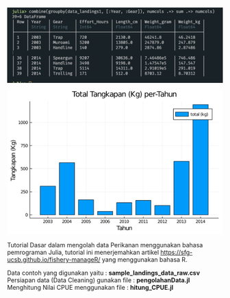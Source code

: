 ![](https://github.com/iqbal-ipb/FisheriesInJulia/blob/main/FisheriesInJulia.png)

![](https://github.com/iqbal-ipb/FisheriesInJulia/blob/main/hasil_1.png)

Tutorial Dasar dalam mengolah data Perikanan menggunakan bahasa pemrograman Julia, tutorial ini menerjemahkan artikel 
https://sfg-ucsb.github.io/fishery-manageR/ yang menggunakan bahasa R.

Data contoh yang digunakan yaitu : <strong>sample_landings_data_raw.csv </strong><br/>
Persiapan data (Data Cleaning) gunakan file : <strong>pengolahanData.jl </strong><br/>
Menghitung Nilai CPUE menggunakan file : <strong>hitung_CPUE.jl </strong><br/>
